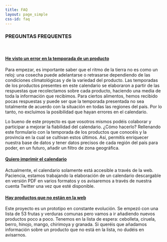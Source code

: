 ```yaml
---
title: FAQ
layout: page_simple
css-id: faq
---
```


### PREGUNTAS FREQUENTES
<br>
<div class="panel-group" id="accordion" role="tablist" aria-multiselectable="true">
  <div class="panel panel-default">
    <div class="panel-heading" role="tab" id="headingOne">
      <h4 class="panel-title">
        <a role="button" data-toggle="collapse" data-parent="#accordion" href="#collapseOne" aria-expanded="true" aria-controls="collapseOne">
        He visto un error en la temporada de un producto
        </a>
      </h4>
  </div>
  <div id="collapseOne" class="panel-collapse collapse in" role="tabpanel" aria-labelledby="headingOne">
    <div class="panel-body">
      <p>
        Para empezar, es importante saber que el ritmo de la tierra no es como un reloj: una cosecha puede adelantarse o retrasarse dependiendo de las condiciones climatológicas y de la variedad del producto. Las temporadas de los productos presentes en este calendario se elaboraron a partir de las respuestas que recolectamos sobre cada producto, haciendo una media de toda la información que recibimos. Para ciertos alimentos, hemos recibido pocas respuestas y puede ser que la temporada presentada no sea totalmente de acuerdo con la situación en todas las regiones del país. Por lo tanto, no excluimos la posibilidad que hayan errores en el calendario.
      </p>
      <p>
        Lo bueno de este proyecto es que vosotros mismos podéis colaborar y participar a mejorar la fiabilidad del calendario. ¿Cómo hacerlo? Rellenando este formulario con la temporada de los productos que conocéis y la provincia en la cual se cultivan estos últimos. Así, permitís enriquecer nuestra base de datos y tener datos precisos de cada región del país para poder, en un futuro, añadir un filtro de zona geográfica.
      </p>
    </div>
  </div>
</div>
  <div class="panel panel-default">
    <div class="panel-heading" role="tab" id="headingTwo">
      <h4 class="panel-title">
        <a class="collapsed" role="button" data-toggle="collapse" data-parent="#accordion" href="#collapseTwo" aria-expanded="false" aria-controls="collapseTwo">
          Quiero imprimir el calendario
        </a>
      </h4>
    </div>
  <div id="collapseTwo" class="panel-collapse collapse" role="tabpanel" aria-labelledby="headingTwo">
    <div class="panel-body">
      <p>
        Actualmente, el calendario solamente está accesible a través de la web. Paciencia, estamos trabajando la elaboración de un calendario descargable en versión PDF en varios formatos y os avisaremos a través de nuestra cuenta Twitter una vez que esté disponible.
      </p>
    </div>
  </div>
</div>
<!-- inicio -->
  <div class="panel panel-default">
    <div class="panel-heading" role="tab" id="headingThree">
      <h4 class="panel-title">
        <a class="collapsed" role="button" data-toggle="collapse" data-parent="#accordion" href="#collapseThree" aria-expanded="false" aria-controls="collapseThree">
          Hay productos que no están en la web
        </a>
      </h4>
    </div>
    <div id="collapseThree" class="panel-collapse collapse" role="tabpanel" aria-labelledby="headingThree">
      <div class="panel-body">
        <p>
          Este proyecto es un prototipo en constante evolución. Se empezó con una lista de 53 frutas y verduras comunas pero vamos a ir añadiendo nuevos productos poco a poco. Tenemos en la lista de espera: cebolleta, ciruela, berro, hinojo, mango, chirimoya y granada. Si queréis que añadamos información sobre un producto que no está en la lista, no dudéis en avisarnos.
        </p>
      </div>
    </div>
  </div>
<!--  fin -->
